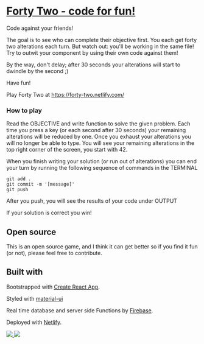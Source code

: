 # [Forty Two - code for fun!](https://forty-two.netlify.com/)

Code against your friends!

The goal is to see who can complete their objective first. You each get forty two alterations each turn. But watch out: you'll be working in the same file!
Try to outwit your component by using their own code against them!

By the way, don't delay; after 30 seconds your alterations will start to dwindle by the second ;)

Have fun!

Play Forty Two at https://forty-two.netlify.com/

### How to play

Read the OBJECTIVE and write function to solve the given problem.
Each time you press a key (or each second after 30 seconds) your remaining alterations will be reduced by one.
Once you exhaust your alterations you will no longer be able to type.
You will see your remaining alterations in the top right corner of the screen, you start with 42.

When you finish writing your solution (or run out of alterations) you can end your turn by running the following sequence of commands in the TERMINAL

```
git add .
git commit -m '[message]'
git push
```

After you push, you will see the results of your code under OUTPUT

If your solution is correct you win!

## Open source

This is an open source game, and I think it can get better so if you find it fun (or not), please feel free to contribute.

## Built with

Bootstrapped with [Create React App](https://github.com/facebook/create-react-app).

Styled with [material-ui](https://material-ui.com/)

Real time database and server side Functions by [Firebase](https://firebase.google.com).

Deployed with [Netlify](https://www.netlify.com).

<div id="branding">
<a href="https://www.netlify.com">
<img src="https://www.netlify.com/img/global/badges/netlify-dark.svg"/>
</a>
<a href="https://firebase.google.com">
<img src="https://firebase.google.com/downloads/brand-guidelines/PNG/logo-built_black.png"/>
</a>
</div>
